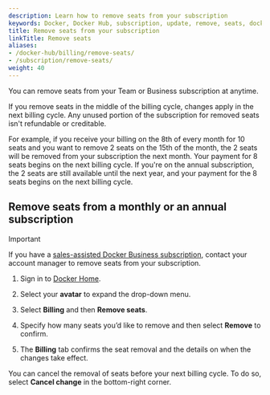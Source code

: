 ```yaml
---
description: Learn how to remove seats from your subscription
keywords: Docker, Docker Hub, subscription, update, remove, seats, docker core
title: Remove seats from your subscription
linkTitle: Remove seats
aliases:
- /docker-hub/billing/remove-seats/
- /subscription/remove-seats/
weight: 40
---
```


You can remove seats from your Team or Business subscription at anytime.

If you remove seats in the middle of the billing cycle, changes apply in the next billing cycle. Any unused portion of the subscription for removed seats isn't refundable or creditable.

For example, if you receive your billing on the 8th of every month for 10 seats and you want to remove 2 seats on the 15th of the month, the 2 seats will be removed from your subscription the next month. Your payment for 8 seats begins on the next billing cycle. If you're on the annual subscription, the 2 seats are still available until the next year, and your payment for the 8 seats begins on the next billing cycle.

## Remove seats from a monthly or an annual subscription

>[!IMPORTANT]
>
>If you have a [sales-assisted Docker Business subscription](details.md#sales-assisted), contact your account manager to remove seats from your subscription. 

1. Sign in to [Docker Home](https://app.docker.com).

2. Select your **avatar** to expand the drop-down menu.

3. Select **Billing** and then **Remove seats**.

4. Specify how many seats you’d like to remove and then select **Remove** to confirm.

5. The **Billing** tab confirms the seat removal and the details on when the changes take effect.

You can cancel the removal of seats before your next billing cycle. To do so, select **Cancel change** in the bottom-right corner.
